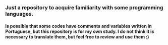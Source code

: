 ### Just a repository to acquire familiarity with some programming languages.

#### Is possible that some codes have comments and variables written in Portuguese, but this repository is for my own study. I do not think it is necessary to translate them, but feel free to review and use them :)
